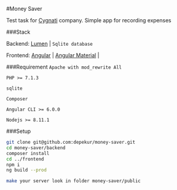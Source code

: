 #Money Saver

Test task for [Cygnati](https://cygnati.com/) company. Simple app for recording expenses

###Stack

Backend: 
[Lumen](https://lumen.laravel.com/) | 
`Sqlite database`

Frontend: 
[Angular](https://angular.io/) | 
[Angular Material](https://material.angular.io/) | 


###Requirement
`Apache with mod_rewrite All`

`PHP >= 7.1.3`

`sqlite`

`Composer`

`Angular CLI >= 6.0.0`

`Nodejs >= 8.11.1`

###Setup

```bash
git clone git@github.com:depekur/money-saver.git
cd money-saver/backend
composer install
cd ../frontend
npm i
ng build --prod

make your server look in folder money-saver/public
```
